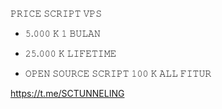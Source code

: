 𝙿𝚁𝙸𝙲𝙴 𝚂𝙲𝚁𝙸𝙿𝚃 𝚅𝙿𝚂 

-   𝟻.𝟶𝟶𝟶  𝙺  𝟷 𝙱𝚄𝙻𝙰𝙽 

-  𝟸𝟻.𝟶𝟶𝟶 𝙺  𝙻𝙸𝙵𝙴𝚃𝙸𝙼𝙴

-  𝙾𝙿𝙴𝙽 𝚂𝙾𝚄𝚁𝙲𝙴 𝚂𝙲𝚁𝙸𝙿𝚃 𝟷𝟶𝟶 𝙺 𝙰𝙻𝙻 𝙵𝙸𝚃𝚄𝚁

https://t.me/SCTUNNELING
